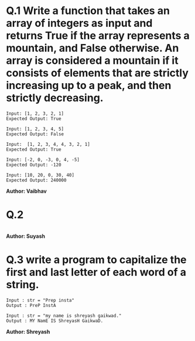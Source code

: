 # Q.1 Write a function that takes an array of integers as input and returns True if the array represents a mountain, and False otherwise. An array is considered a mountain if it consists of elements that are strictly increasing up to a peak, and then strictly decreasing.
```
Input: [1, 2, 3, 2, 1]
Expected Output: True

Input: [1, 2, 3, 4, 5]
Expected Output: False

Input:  [1, 2, 3, 4, 4, 3, 2, 1]
Expected Output: True

Input: [-2, 0, -3, 0, 4, -5]
Expected Output: -120

Input: [10, 20, 0, 30, 40]
Expected Output: 240000
```
**Author: Vaibhav**

# Q.2 

```

```
**Author: Suyash**

# Q.3 write a program to capitalize the first and last letter of each word of a string.
```
Input : str = "Prep insta"
Output : PreP InstA

Input : str = "my name is shreyash gaikwad."
Output : MY NamE IS ShreyasH GaikwaD.
```
**Author: Shreyash**

